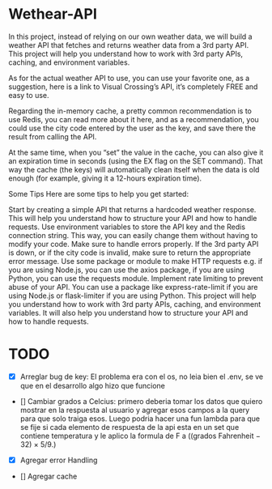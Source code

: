 # Wethear-API
In this project, instead of relying on our own weather data, we will build a weather API that fetches and returns weather data from a 3rd party API. This project will help you understand how to work with 3rd party APIs, caching, and environment variables.

As for the actual weather API to use, you can use your favorite one, as a suggestion, here is a link to Visual Crossing’s API, it’s completely FREE and easy to use.

Regarding the in-memory cache, a pretty common recommendation is to use Redis, you can read more about it here, and as a recommendation, you could use the city code entered by the user as the key, and save there the result from calling the API.

At the same time, when you “set” the value in the cache, you can also give it an expiration time in seconds (using the EX flag on the SET command). That way the cache (the keys) will automatically clean itself when the data is old enough (for example, giving it a 12-hours expiration time).

Some Tips
Here are some tips to help you get started:

Start by creating a simple API that returns a hardcoded weather response. This will help you understand how to structure your API and how to handle requests.
Use environment variables to store the API key and the Redis connection string. This way, you can easily change them without having to modify your code.
Make sure to handle errors properly. If the 3rd party API is down, or if the city code is invalid, make sure to return the appropriate error message.
Use some package or module to make HTTP requests e.g. if you are using Node.js, you can use the axios package, if you are using Python, you can use the requests module.
Implement rate limiting to prevent abuse of your API. You can use a package like express-rate-limit if you are using Node.js or flask-limiter if you are using Python.
This project will help you understand how to work with 3rd party APIs, caching, and environment variables. It will also help you understand how to structure your API and how to handle requests.


# TODO
- [x] Arreglar bug de key: El problema era con el os, no leia bien el .env, se ve que en el desarrollo algo hizo que funcione
- [] Cambiar grados a Celcius: primero deberia tomar los datos que quiero mostrar en la respuesta al usuario y agregar esos campos a la query para que solo traiga esos. Luego podria hacer una fun lambda para que se fije si cada elemento de respuesta de la api esta en un set que contiene temperatura y le aplico la formula de F a ((grados Fahrenheit − 32) × 5/9.)
- [x] Agregar error Handling
- [] Agregar cache